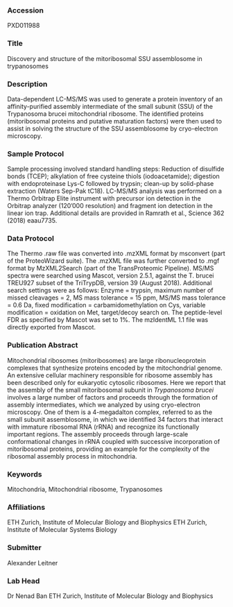 ### Accession
PXD011988

### Title
Discovery and structure of the mitoribosomal SSU assemblosome in trypanosomes

### Description
Data-dependent LC-MS/MS was used to generate a protein inventory of an affinity-purified assembly intermediate of the small subunit (SSU) of the Trypanosoma brucei mitochondrial ribosome. The identified proteins (mitoribosomal proteins and putative maturation factors) were then used to assist in solving the structure of the SSU assemblosome by cryo-electron microscopy.

### Sample Protocol
Sample processing involved standard handling steps: Reduction of disulfide bonds (TCEP); alkylation of free cysteine thiols (iodoacetamide); digestion with endoproteinase Lys-C followed by trypsin; clean-up by solid-phase extraction (Waters Sep-Pak tC18).  LC-MS/MS analysis was performed on a Thermo Orbitrap Elite instrument with precursor ion detection in the Orbitrap analyzer (120’000 resolution) and fragment ion detection in the linear ion trap. Additional details are provided in Ramrath et al., Science 362 (2018) eaau7735.

### Data Protocol
The Thermo .raw file was converted into .mzXML format by msconvert (part of the ProteoWizard suite). The .mzXML file was further converted to .mgf format by MzXML2Search (part of the TransProteomic Pipeline).  MS/MS spectra were searched using Mascot, version 2.5.1, against the T. brucei TREU927 subset of the TriTrypDB, version 39 (August 2018).  Additional search settings were as follows: Enzyme = trypsin, maximum number of missed cleavages = 2, MS mass tolerance = 15 ppm, MS/MS mass tolerance = 0.6 Da, fixed modification = carbamidomethylation on Cys, variable modification = oxidation on Met, target/decoy search on. The peptide-level FDR as specified by Mascot was set to 1%. The mzIdentML 1.1 file was directly exported from Mascot.

### Publication Abstract
Mitochondrial ribosomes (mitoribosomes) are large ribonucleoprotein complexes that synthesize proteins encoded by the mitochondrial genome. An extensive cellular machinery responsible for ribosome assembly has been described only for eukaryotic cytosolic ribosomes. Here we report that the assembly of the small mitoribosomal subunit in <i>Trypanosoma brucei</i> involves a large number of factors and proceeds through the formation of assembly intermediates, which we analyzed by using cryo-electron microscopy. One of them is a 4-megadalton complex, referred to as the small subunit assemblosome, in which we identified 34 factors that interact with immature ribosomal RNA (rRNA) and recognize its functionally important regions. The assembly proceeds through large-scale conformational changes in rRNA coupled with successive incorporation of mitoribosomal proteins, providing an example for the complexity of the ribosomal assembly process in mitochondria.

### Keywords
Mitochondria, Mitochondrial ribosome, Trypanosomes

### Affiliations
ETH Zurich, Institute of Molecular Biology and Biophysics
ETH Zurich, Institute of Molecular Systems Biology

### Submitter
Alexander Leitner

### Lab Head
Dr Nenad Ban
ETH Zurich, Institute of Molecular Biology and Biophysics


